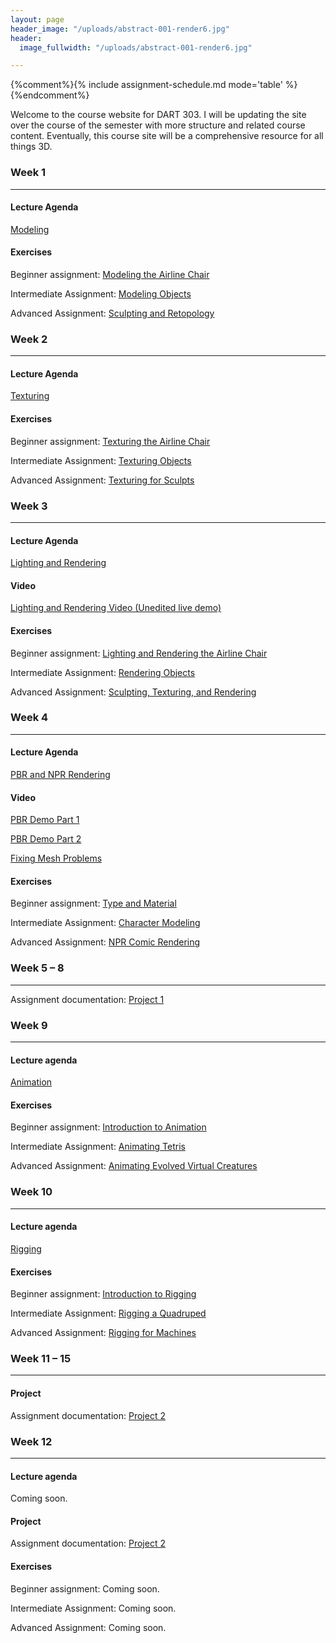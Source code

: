 ```yaml
---
layout: page
header_image: "/uploads/abstract-001-render6.jpg"
header:
  image_fullwidth: "/uploads/abstract-001-render6.jpg"

---
```

{%comment%}{% include assignment-schedule.md mode='table' %}{%endcomment%}

Welcome to the course website for DART 303. I will be updating the site over the course of the semester with more structure and related course content. Eventually, this course site will be a comprehensive resource for all things 3D.

### Week 1

***

#### Lecture Agenda

[Modeling]({{site.baseurl}}/agenda/modeling/)

#### Exercises

Beginner assignment: [Modeling the Airline Chair]({{site.baseurl}}/assignments/modeling-the-airline-chair.html)

Intermediate Assignment: [Modeling Objects]({{site.baseurl}}/assignments/modeling-objects.html)

Advanced Assignment: [Sculpting and Retopology]({{site.baseurl}}/assignments/sculpting-and-retopology.html)

### Week 2

***

#### Lecture Agenda

[Texturing]({{site.baseurl}}/agenda/texturing/)

#### Exercises

Beginner assignment: [Texturing the Airline Chair]({{site.baseurl}}/assignments/texturing-the-airline-chair.html)

Intermediate Assignment: [Texturing Objects]({{site.baseurl}}/assignments/texturing-objects.html)

Advanced Assignment: [Texturing for Sculpts]({{site.baseurl}}/assignments/texturing-for-sculpts.html)

### Week 3

***

#### Lecture Agenda

[Lighting and Rendering]({{site.baseurl}}/agenda/lighting-rendering/)

#### Video

[Lighting and Rendering Video (Unedited live demo)](https://vimeo.com/456374066)

#### Exercises

Beginner assignment: [Lighting and Rendering the Airline Chair]({{site.baseurl}}/assignments/lighting-and-rendering-the-airline-chair.html)

Intermediate Assignment: [Rendering Objects]({{site.baseurl}}/assignments/rendering-objects.html)

Advanced Assignment: [Sculpting, Texturing, and Rendering]({{site.baseurl}}/assignments/sculpting-texturing-and-rendering.html)

### Week 4

***

#### Lecture Agenda

[PBR and NPR Rendering]({{site.baseurl}}/agenda/pbr-npr-rendering/)

#### Video

[PBR Demo Part 1](https://vimeo.com/458809958)

[PBR Demo Part 2](https://vimeo.com/458831363)

[Fixing Mesh Problems](https://vimeo.com/457984249)

#### Exercises

Beginner assignment: [Type and Material]({{site.baseurl}}/assignments/verb-noun-text.html)

Intermediate Assignment: [Character Modeling]({{site.baseurl}}/assignments/character-modeling.html)

Advanced Assignment: [NPR Comic Rendering]({{site.baseurl}}/assignments/npr-comic-rendering.html)

### Week 5 – 8

***

Assignment documentation: [Project 1]({{site.baseurl}}/assignments/project-1.html)

### Week 9

***

#### Lecture agenda

[Animation]({{site.baseurl}}/agenda/animation/)

#### Exercises

Beginner assignment: [Introduction to Animation](https://michaelcollins.xyz/3d-digital-studio-master/assignments/animation.html)

Intermediate Assignment: [Animating Tetris](https://michaelcollins.xyz/3d-digital-studio-master/assignments/animating-tetris.html)

Advanced Assignment: [Animating Evolved Virtual Creatures](https://michaelcollins.xyz/3d-digital-studio-master/assignments/animating-evolved-virtual-creatures.html)

### Week 10

***

#### Lecture agenda

[Rigging]({{site.baseurl}}/agenda/animation/)

#### Exercises

Beginner assignment: [Introduction to Rigging](https://michaelcollins.xyz/3d-digital-studio-master/assignments/introduction-to-rigging.html)

Intermediate Assignment: [Rigging a Quadruped](https://michaelcollins.xyz/3d-digital-studio-master/assignments/rigging-a-quadruped.html)

Advanced Assignment: [Rigging for Machines](https://michaelcollins.xyz/3d-digital-studio-master/assignments/rigging-for-machines.html)

### Week 11 – 15

***

#### Project

Assignment documentation: [Project 2](https://michaelcollins.xyz/3d-digital-studio-master/assignments/project-2.html)

### Week 12

***

#### Lecture agenda

Coming soon.

#### Project

Assignment documentation: [Project 2](https://michaelcollins.xyz/3d-digital-studio-master/assignments/project-2.html)

#### Exercises

Beginner assignment: Coming soon.

Intermediate Assignment: Coming soon.

Advanced Assignment: Coming soon.

### 